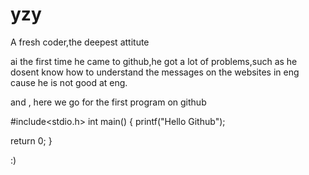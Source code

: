 # yzy
A fresh coder,the deepest attitute

ai the first time he came to github,he got a lot of problems,such as he dosent know how to understand the messages on the websites in eng cause he is not good at eng.

and , here we go for the first program on github


#include<stdio.h>
int main()
{
  printf("Hello Github");
  
  return 0;
}

:)
